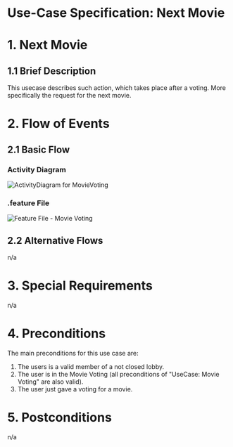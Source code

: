 # Use-Case Specification: Next Movie

# 1. Next Movie

## 1.1 Brief Description
This usecase describes such action, which takes place after a voting. More specifically the request for the next movie.


# 2. Flow of Events

## 2.1 Basic Flow

### Activity Diagram
![ActivityDiagram for MovieVoting](/ActivityDiagram-NextMovie-Exported.jpg)

### .feature File
![Feature File - Movie Voting](./Screenshots/feature-file-movie-voting.png)


## 2.2 Alternative Flows
n/a

# 3. Special Requirements
n/a

# 4. Preconditions
The main preconditions for this use case are:

 1. The users is a valid member of a not closed lobby.
 4. The user is in the Movie Voting (all preconditions of "UseCase: Movie Voting" are also valid).
 5. The user just gave a voting for a movie.

# 5. Postconditions
n/a
